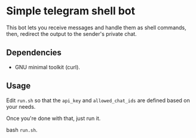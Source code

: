 # Simple telegram shell bot

This bot lets you receive messages and handle them as shell commands, then, redirect the output to the sender's private chat.

## Dependencies

- GNU minimal toolkit (curl).

## Usage

Edit `run.sh` so that the `api_key` and `allowed_chat_ids` are defined based on your needs.

Once you're done with that, just run it.

bash `run.sh`.

